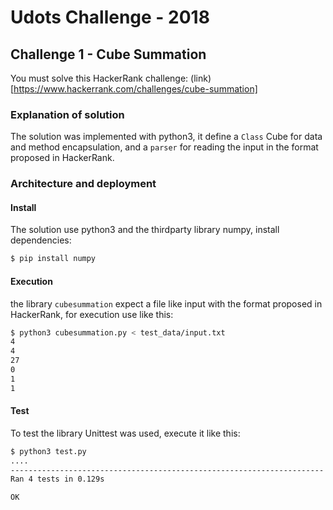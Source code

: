# Udots Challenge - 2018

## Challenge 1 - Cube Summation

You must solve this HackerRank challenge:
(link)[https://www.hackerrank.com/challenges/cube-summation]


### Explanation of solution

The solution was implemented with python3,
it define a `Class` Cube for data and method encapsulation,
and a `parser` for reading the input in the format proposed in HackerRank.


### Architecture and deployment

#### Install

The solution use python3 and the thirdparty library numpy, install dependencies:

``` bash
$ pip install numpy
```


#### Execution

the library `cubesummation` expect a file like input with the format proposed in HackerRank,
for execution use like this:

``` bash
$ python3 cubesummation.py < test_data/input.txt
4
4
27
0
1
1
```


#### Test

To test the library Unittest was used, execute it like this:

``` bash
$ python3 test.py
....
----------------------------------------------------------------------
Ran 4 tests in 0.129s

OK
```
